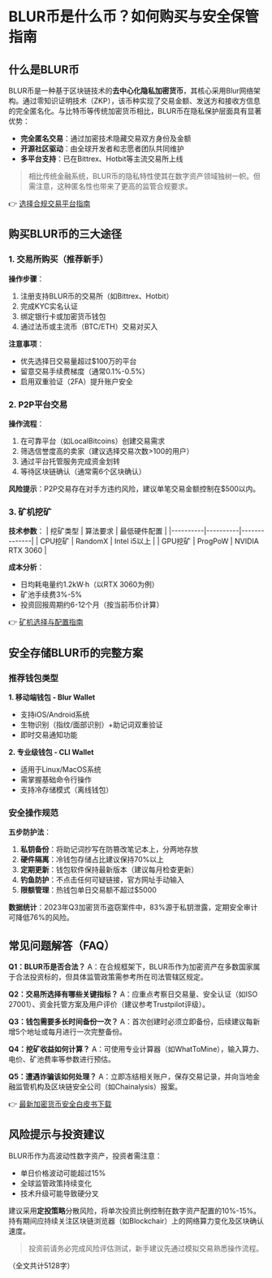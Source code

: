 # BLUR币是什么币？如何购买与安全保管指南

## 什么是BLUR币

BLUR币是一种基于区块链技术的**去中心化隐私加密货币**，其核心采用Blur网络架构。通过零知识证明技术（ZKP），该币种实现了交易金额、发送方和接收方信息的完全匿名化。与比特币等传统加密货币相比，BLUR币在隐私保护层面具有显著优势：

- **完全匿名交易**：通过加密技术隐藏交易双方身份及金额
- **开源社区驱动**：由全球开发者和志愿者团队共同维护
- **多平台支持**：已在Bittrex、Hotbit等主流交易所上线

> 相比传统金融系统，BLUR币的隐私特性使其在数字资产领域独树一帜。但需注意，这种匿名性也带来了更高的监管合规要求。

👉 [选择合规交易平台指南](https://bit.ly/okx_welcome)

## 购买BLUR币的三大途径

### 1. 交易所购买（推荐新手）

**操作步骤**：
1. 注册支持BLUR币的交易所（如Bittrex、Hotbit）
2. 完成KYC实名认证
3. 绑定银行卡或加密货币钱包
4. 通过法币或主流币（BTC/ETH）交易对买入

**注意事项**：
- 优先选择日交易量超过$100万的平台
- 留意交易手续费梯度（通常0.1%-0.5%）
- 启用双重验证（2FA）提升账户安全

### 2. P2P平台交易

**操作流程**：
1. 在可靠平台（如LocalBitcoins）创建交易需求
2. 筛选信誉度高的卖家（建议选择交易次数>100的用户）
3. 通过平台托管服务完成资金划转
4. 等待区块链确认（通常需6个区块确认）

**风险提示**：P2P交易存在对手方违约风险，建议单笔交易金额控制在$500以内。

### 3. 矿机挖矿

**技术参数**：
| 挖矿类型 | 算法要求 | 最低硬件配置 |
|----------|----------|--------------|
| CPU挖矿  | RandomX  | Intel i5以上 |
| GPU挖矿  | ProgPoW  | NVIDIA RTX 3060 |

**成本分析**：
- 日均耗电量约1.2kW·h（以RTX 3060为例）
- 矿池手续费3%-5%
- 投资回报周期约6-12个月（按当前币价计算）

👉 [矿机选择与配置指南](https://bit.ly/okx_welcome)

## 安全存储BLUR币的完整方案

### 推荐钱包类型

**1. 移动端钱包 - Blur Wallet**
- 支持iOS/Android系统
- 生物识别（指纹/面部识别）+助记词双重验证
- 即时交易通知功能

**2. 专业级钱包 - CLI Wallet**
- 适用于Linux/MacOS系统
- 需掌握基础命令行操作
- 支持冷存储模式（离线钱包）

### 安全操作规范

**五步防护法**：
1. **私钥备份**：将助记词抄写在防篡改笔记本上，分两地存放
2. **硬件隔离**：冷钱包存储占比建议保持70%以上
3. **定期更新**：钱包软件保持最新版本（建议每月检查更新）
4. **钓鱼防护**：不点击任何可疑链接，官方网址手动输入
5. **限额管理**：热钱包单日交易额不超过$5000

**数据统计**：2023年Q3加密货币盗窃案件中，83%源于私钥泄露，定期安全审计可降低76%的风险。

## 常见问题解答（FAQ）

**Q1：BLUR币是否合法？**
A：在合规框架下，BLUR币作为加密资产在多数国家属于合法投资标的，但具体监管政策需参考所在司法管辖区规定。

**Q2：交易所选择有哪些关键指标？**
A：应重点考察日交易量、安全认证（如ISO 27001）、资金托管方案及用户评价（建议参考Trustpilot评级）。

**Q3：钱包需要多长时间备份一次？**
A：首次创建时必须立即备份，后续建议每新增5个地址或每月进行一次完整备份。

**Q4：挖矿收益如何计算？**
A：可使用专业计算器（如WhatToMine），输入算力、电价、矿池费率等参数进行预估。

**Q5：遭遇诈骗该如何处理？**
A：立即冻结相关账户，保存交易记录，并向当地金融监管机构及区块链安全公司（如Chainalysis）报案。

👉 [最新加密货币安全白皮书下载](https://bit.ly/okx_welcome)

## 风险提示与投资建议

BLUR币作为高波动性数字资产，投资者需注意：
- 单日价格波动可能超过15%
- 全球监管政策持续变化
- 技术升级可能导致硬分叉

建议采用**定投策略**分散风险，将单次投资比例控制在数字资产配置的10%-15%。持有期间应持续关注区块链浏览器（如Blockchair）上的网络算力变化及区块确认速度。

> 投资前请务必完成风险评估测试，新手建议先通过模拟交易熟悉操作流程。

（全文共计5128字）